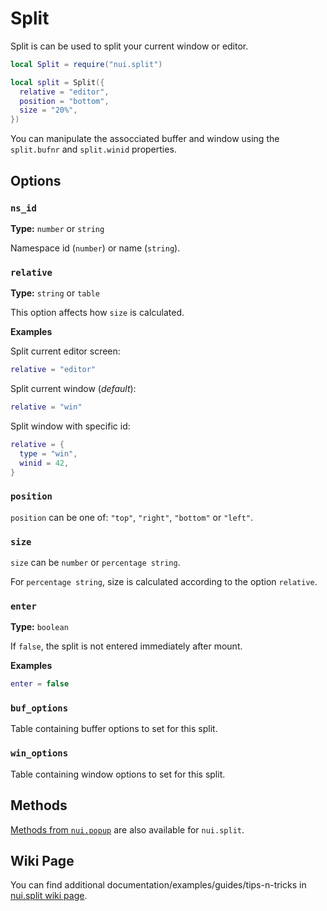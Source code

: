 # Split

Split is can be used to split your current window or editor.

```lua
local Split = require("nui.split")

local split = Split({
  relative = "editor",
  position = "bottom",
  size = "20%",
})
```

You can manipulate the assocciated buffer and window using the
`split.bufnr` and `split.winid` properties.

## Options

### `ns_id`

**Type:** `number` or `string`

Namespace id (`number`) or name (`string`).

### `relative`

**Type:** `string` or `table`

This option affects how `size` is calculated.

**Examples**

Split current editor screen:

```lua
relative = "editor"
```

Split current window (_default_):

```lua
relative = "win"
```

Split window with specific id:

```lua
relative = {
  type = "win",
  winid = 42,
}
```

### `position`

`position` can be one of: `"top"`, `"right"`, `"bottom"` or `"left"`.

### `size`

`size` can be `number` or `percentage string`.

For `percentage string`, size is calculated according to the option `relative`.

### `enter`

**Type:** `boolean`

If `false`, the split is not entered immediately after mount.

**Examples**

```lua
enter = false
```

### `buf_options`

Table containing buffer options to set for this split.

### `win_options`

Table containing window options to set for this split.

## Methods

[Methods from `nui.popup`](/lua/nui/popup#methods) are also available for `nui.split`.

## Wiki Page

You can find additional documentation/examples/guides/tips-n-tricks in [nui.split wiki page](https://github.com/MunifTanjim/nui.nvim/wiki/nui.split).

<!-- vim: set ft=markdown: -->